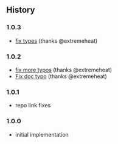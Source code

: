 ## History

### 1.0.3
* [fix types](https://github.com/extremeheat/dumb-csv/commit/074599a64ff5f535d99410eb01bce37fe35f6259) (thanks @extremeheat)

### 1.0.2
* [fix more typos](https://github.com/extremeheat/dumb-csv/commit/8cf22ff3cacc973b66dffe02140ee2940d1b79da) (thanks @extremeheat)
* [Fix doc typo](https://github.com/extremeheat/dumb-csv/commit/70719dcb89b6aaeeb085351d436c66d7cebea900) (thanks @extremeheat)

### 1.0.1
* repo link fixes

### 1.0.0

* initial implementation
